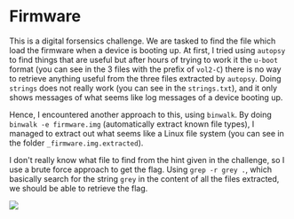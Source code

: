 # Firmware

This is a digital forsensics challenge. We are tasked to find the file which load the firmware when a device is booting up. At first, I tried using `autopsy` to find things that are useful but after hours of trying to work it the `u-boot` format (you can see in the 3 files with the prefix of `vol2-C`) there is no way to retrieve anything useful from the three files extracted by `autopsy`. Doing `strings` does not really work (you can see in the `strings.txt`), and it only shows messages of what seems like log messages of a device booting up.

Hence, I encountered another approach to this, using `binwalk`. By doing `binwalk -e firmware.img` (automatically extract known file types), I managed to extract out what seems like a Linux file system (you can see in the folder `_firmware.img.extracted`). 

I don't really know what file to find from the hint given in the challenge, so I use a brute force approach to get the flag. Using `grep -r grey .`, which basically search for the string `grey` in the content of all the files extracted, we should be able to retrieve the flag.

<img src="https://i.imgur.com/u6Crx1k.png">